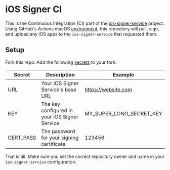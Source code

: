 # iOS Signer CI

This is the Continuous Integration (CI) part of the [ios-signer-service](https://github.com/SignTools/ios-signer-service) project.
Using GitHub's Actions macOS [environment](https://docs.github.com/en/actions/reference/specifications-for-github-hosted-runners), this repository will pull, sign, and upload any iOS apps to the `ios-signer-service` that requested them.

## Setup

Fork this repo. Add the following [secrets](https://docs.github.com/en/actions/reference/encrypted-secrets) to your fork:

| Secret    | Description                                   | Example                  |
| --------- | --------------------------------------------- | ------------------------ |
| URL       | Your iOS Signer Service's base URL            | https://website.com      |
| KEY       | The key configured in your iOS Signer Service | MY_SUPER_LONG_SECRET_KEY |
| CERT_PASS | The password for your signing certificate     | 123456                   |

That is all. Make sure you set the correct repository owner and name in your `ios-signer-service` configuration.
